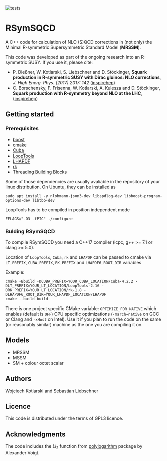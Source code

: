 ![tests](https://github.com/wkotlarski/RSymSQCD/actions/workflows/test.yml/badge.svg)

# RSymSQCD

A C++ code for calculation of NLO (S)QCD corrections in (not only) the Minimal R-symmetric Supersymmetric Standard Model (**MRSSM**).

This code was developed as part of the ongoing research into an R-symmetric SUSY.
If you use it, please cite:

* P. Die&szlig;ner, W. Kotlarski, S. Liebschner and D. St&ouml;ckinger, **Squark production in R-symmetric SUSY with Dirac gluinos: NLO corrections**, *J. High Energ. Phys. (2017) 2017: 142* ([inspirehep](https://inspirehep.net/literature/1610032))
* C. Borschensky, F. Frisenna, W. Kotlarski, A. Kulesza and D. St&ouml;ckinger, **Squark production with R-symmetry beyond NLO at the LHC**, ([inspirehep](https://inspirehep.net/literature/2758682))

## Getting started

### Prerequisites

* [boost](http://www.boost.org)
* [cmake](https://cmake.org)
* [Cuba](http://www.feynarts.de/cuba)
* [LoopTools](http://www.feynarts.de/looptools)
* [LHAPDF](https://lhapdf.hepforge.org)
* [rk](http://rk.hepforge.org)
* Threading Building Blocks

Some of those dependencies are usually avaliable in the repository of your linux distribution.
On Ubuntu, they can be installed as
```console
sudo apt install -y nlohmann-json3-dev libspdlog-dev libboost-program-options-dev libtbb-dev
```
LoopTools has to be compiled in position independent mode
```console
FFLAGS="-O3 -fPIC" ./configure
```

### Bulding RSymSQCD

To compile RSymSQCD you need a C++17 compiler (icpc, g++ >= 7.1 or clang >= 5.0).

Location of `LoopTools`, `Cuba`, `rk` and `LHAPDF` can be passed to cmake via `LT_PREFIX`, `CUBA_PREFIX`, `RK_PREFIX` and `LHAPDF6_ROOT_DIR` variables

Example:
```console
cmake -Bbuild -DCUBA_PREFIX=YOUR_CUBA_LOCATION/Cuba-4.2.2 -DLT_PREFIX=YOUR_LT_LOCATION/LoopTools-2.16 -DRK_PREFIX=YOUR_LT_LOCATION/rk-1.8 -DLHAPDF6_ROOT_DIR=YOUR_LHAPDF_LOCATION/LHAPDF
cmake --build build
```

There is one project specific CMake variable: `OPTIMIZE_FOR_NATIVE` which enables (default is `OFF`) CPU specific optimizations (`-march=native` on GCC or Clang and `-xHost` on Intel).
Use it if you plan to run the code on the same (or reasonably similar) machine as the one you are compiling it on.


## Models

* MRSSM
* MSSM
* SM + colour octet scalar

## Authors
Wojciech Kotlarski and Sebastian Liebschner


## Licence
This code is distributed under the terms of GPL3 licence.

## Acknowledgments

The code includes the $Li_2$ function from [polylogarithm](https://github.com/Expander/polylogarithm) package by Alexander Voigt.

